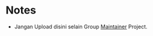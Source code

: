 # Notes
 * Jangan Upload disini selain Group [Maintainer](https://github.com/xentaos/dokumentasi/blob/master/maintainer/MAINTAINER.md) Project.  
